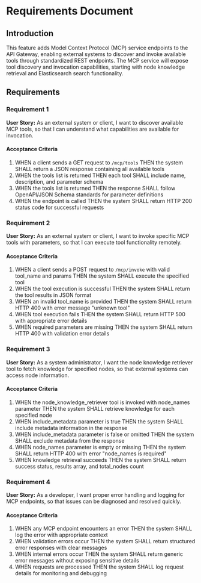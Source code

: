 # Requirements Document

## Introduction

This feature adds Model Context Protocol (MCP) service endpoints to the API Gateway, enabling external systems to discover and invoke available tools through standardized REST endpoints. The MCP service will expose tool discovery and invocation capabilities, starting with node knowledge retrieval and Elasticsearch search functionality.

## Requirements

### Requirement 1

**User Story:** As an external system or client, I want to discover available MCP tools, so that I can understand what capabilities are available for invocation.

#### Acceptance Criteria

1. WHEN a client sends a GET request to `/mcp/tools` THEN the system SHALL return a JSON response containing all available tools
2. WHEN the tools list is returned THEN each tool SHALL include name, description, and parameter schema
3. WHEN the tools list is returned THEN the response SHALL follow OpenAPI/JSON Schema standards for parameter definitions
4. WHEN the endpoint is called THEN the system SHALL return HTTP 200 status code for successful requests

### Requirement 2

**User Story:** As an external system or client, I want to invoke specific MCP tools with parameters, so that I can execute tool functionality remotely.

#### Acceptance Criteria

1. WHEN a client sends a POST request to `/mcp/invoke` with valid tool_name and params THEN the system SHALL execute the specified tool
2. WHEN the tool execution is successful THEN the system SHALL return the tool results in JSON format
3. WHEN an invalid tool_name is provided THEN the system SHALL return HTTP 400 with error message "unknown tool"
4. WHEN tool execution fails THEN the system SHALL return HTTP 500 with appropriate error details
5. WHEN required parameters are missing THEN the system SHALL return HTTP 400 with validation error details

### Requirement 3

**User Story:** As a system administrator, I want the node knowledge retriever tool to fetch knowledge for specified nodes, so that external systems can access node information.

#### Acceptance Criteria

1. WHEN the node_knowledge_retriever tool is invoked with node_names parameter THEN the system SHALL retrieve knowledge for each specified node
2. WHEN include_metadata parameter is true THEN the system SHALL include metadata information in the response
3. WHEN include_metadata parameter is false or omitted THEN the system SHALL exclude metadata from the response
4. WHEN node_names parameter is empty or missing THEN the system SHALL return HTTP 400 with error "node_names is required"
5. WHEN knowledge retrieval succeeds THEN the system SHALL return success status, results array, and total_nodes count

### Requirement 4

**User Story:** As a developer, I want proper error handling and logging for MCP endpoints, so that issues can be diagnosed and resolved quickly.

#### Acceptance Criteria

1. WHEN any MCP endpoint encounters an error THEN the system SHALL log the error with appropriate context
2. WHEN validation errors occur THEN the system SHALL return structured error responses with clear messages
3. WHEN internal errors occur THEN the system SHALL return generic error messages without exposing sensitive details
4. WHEN requests are processed THEN the system SHALL log request details for monitoring and debugging
